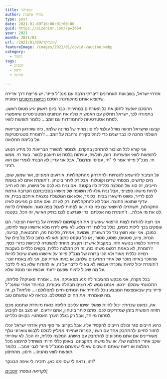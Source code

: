 ```yaml
---
title: זומבילנד
author: נמרוד איזנברג
type: post
date: 2021-01-09T16:00:01+00:00
guid: https://aizenimr.com/?p=3664
year: 2021
month: 2021/01
url: /2021/01/09/זומבילנד/
featureImage: /images/2021/01/covid-vaccine.webp
category:
  - הומור
tags:
  - זומבים
  - חיסון
  - קורונה

---
```

אזרחי ישראל, בשבועות האחרונים דיברתי הרבה עם מנכ"ל פייזר. יש פריצת דרך אדירה שתוציא אותנו מהקורונה: הסכם [רכישת חיסונים](https://aizenimr.com/2020/11/16/%d7%97%d7%99%d7%a1%d7%95%d7%9f-22/) המונית.

ההסכם יאפשר לחסן את כל האזרחים במהירות. כבר ביום ראשון יגיע מטוס ראשון. בתמורה לכך, ישראל תחלוק עם האנושות כולה את הנתונים הסטטיסטיים שיאפשרו לפתח אסטרטגיות להתמודדות עם זומב... כלומר תופעות לוואי.

קבענו שישראל תהווה מודל עולמי לחיסון מהיר של מדינה שלמה, כזה שאירגון הבריאות העולמי מחכה לו כבר שנים כדי לנהל סקירה נרחבת על זומב... ז'תומרת סטטיסטיקות על בלימת תחלואה.

אני קורא לכל הציבור להתחסן בהקדם, ולמסור למשרד הבריאות כל מידע הנוגע לתופעות לוואי אפשריות: חום, חולשה, עוויתות בלסת או תיאבון לבשר. בשר חי. ממש חי. מנכ"ל פייזר אמר לי "חי, עסיסי ומדמם", אבל אני עדיין לא הבנתי לגמרי אם הוא רציני.

על הציבור להישמע להנחיות ולהתרחק מהתקהלויות, אירועים המוניים, אור שמש, שום, מים קדושים, מכסחי שדים וקוטלות. אבל רק ליתר ביטחון. ז'תומרת אתם לא באמת חייבים, זה סוג של המלצה כללית כזו בקטנה. אם נניח בא לכם על מישהו, וזה לא חייב להיות מישהו ספציפי, אבל נניח גולגולת חשופה של מישהו בסביבתכם הקרובה גורמת לכם לרייר, פשוט תישארו בבית. כלומר, אלא אם הגולגולת נמצאת איתכם בבית, אז עדיף שתצאו החוצה. אבל לא להתקהלויות. רק לא זה. ואם אתם כן מגיעים לאיזו התקהלות, תשתדלו להישאר עם פה סגור. או לפחות לאכול בפה סגור. ותשתדלו לדווח לנו את מי אכלת... ז'תומרת מה אכלתם. כדי שנרשום לכם בתיק האישי, זה הכל. בקטנה.

אני רוצה להודות לצוות הרפואי שעושים את המקסימום לשמירה על בריאות הציבור. הם עוסקים בכך לילות כימים, כולל בלילות ירח מלא. לא שיש לירח מלא איזשהו קשר לחיסון, כמובן. אני יוצא חוצץ נגד כל השערה, שמועה, אמירה, פליטת פה, התבטאות, קביעה, הנחה, ציוץ, סטטוס, פוסט, סטורי, או כל טקסט כתוב ו/או לא כתוב כולל צל צילו של הירהור כלשהו בנושא הזה. במקביל אישרנו תקציב מיוחד למשטרה לרכישת כדורי כסף. ז'תומרת, לא באמת רכשנו משהו כזה. זה רק המלצה כללית, בקווים כלליים בעקבות רמיזה כללית מאוד ולא הכי ברורה של מנכ"ל פייזר על איזשהו משהו שיכול להיות שהוזכר באיזה מזכר של אחד המדענים שלהם. או באיזו אגדת עם, אני לא באמת זוכר. ז'תומרת יכול להיות שזכרתי ועכשיו לא בא לי לדבר על זה, או להודות שלא בא לי לדבר על מה שיכול להיות שפעם ידעתי ועכשיו אני מנסה שלא.

בכל מקרה, אני מבקש מהציבור להימנע מפאניקה. אה... אמרתי פאניקה? סליחה, התכוונתי שכולם יירגעו. אנחנו ממש לא רוצים תבהלה ציבורית, במיוחד אחרי שמנכ"ל פייזר ציין שבאמצעות המבצע נוכל להחזיר את המתים-חיים למסלולם ו... סליחה? כן, זה מה שאמרתי: את החיים למסלולם. כנראה לא שמעתם טוב.

אה, כמעט שכחתי: יכול להיות שאולי ישימו עליכם חליפה כזאת מיוחדת שתמנע מכם תזוזה חופשית בזמן שמזריקים לכם. סתם ליתר ביטחון, אתם יודעים. יש מצב גם לקיבוע לסתות מיוחד, אבל רק בגלל הערך האסתטי. בקווים כלליים.

כרגע חייבים סגר וכולם חייבים להקפיד עליו. אבל בקרוב עד סוף מרץ אזרחי ישראל יוכלו לחזור לחיים ולהתחבק אחד עם השני, למרות שהייתי ממליץ לכולם ללבוש צוארוני גולף משוריינים אם אתם מתכוונים להתחבק עם מישהו. המלצה כללית, זה הכל. לא שהייתי עוקב אחרי המלצה שלי. או של מישהו מהקבינט. באופן כללי הייתי משתדל להימנע מכל המלצה או דיווח שאתם חושבים שאולי שמעתם ממנכ"ל פייזר לגבי זומב... כלומר תופעות לוואי מהניס... חיסון. מהחיסון.

זהו, נראה לי שסיימנו כאן. תזכירו לי איפה הבונקר?

*לקריאה נוספת: [זומבים!](2020-08-25-רעבים-סיפור.md)*